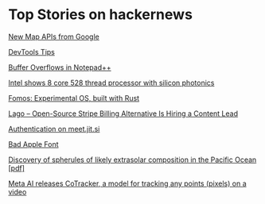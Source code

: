 # Top Stories on hackernews <br />
[New Map APIs from Google](https://latlong.blog/2023/08/new-map-apis-from-google.html)

[DevTools Tips](https://devtoolstips.org/)

[Buffer Overflows in Notepad++](https://securitylab.github.com/advisories/GHSL-2023-092_Notepad__/)

[Intel shows 8 core 528 thread processor with silicon photonics](https://www.servethehome.com/intel-shows-8-core-528-thread-processor-with-silicon-photonics/)

[Fomos: Experimental OS, built with Rust](https://github.com/Ruddle/Fomos)

[Lago – Open-Source Stripe Billing Alternative Is Hiring a Content Lead]()

[Authentication on meet.jit.si](https://jitsi.org/blog/authentication-on-meet-jit-si/)

[Bad Apple Font](https://blog.erk.dev/posts/anifont/)

[Discovery of spherules of likely extrasolar composition in the Pacific Ocean [pdf]](https://lweb.cfa.harvard.edu/~loeb/Interstellar_Expedition.pdf)

[Meta AI releases CoTracker, a model for tracking any points (pixels) on a video](https://co-tracker.github.io/)
